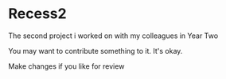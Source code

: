 # Recess2
The second project i worked on with my colleagues in Year Two


You may want to contribute something to it. It's okay.

Make changes if you like for review

